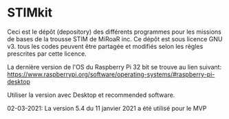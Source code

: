 # STIMkit

Ceci est le dépôt (depository) des différents programmes pour les missions de bases de la trousse STIM de MiRoaR inc. Ce dépôt est sous licence GNU v3. tous les codes peuvent être partagée et modifiés selon les règles prescrites par cette licence.

La dernière version de l'OS du Raspberry Pi 32 bit se trouve au lien suivant: https://www.raspberrypi.org/software/operating-systems/#raspberry-pi-desktop

Utiliser la version avec Desktop et recommended software.

02-03-2021: La version 5.4 du 11 janvier 2021 a été utilisé pour le MVP
